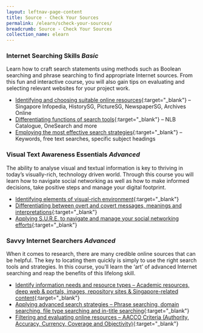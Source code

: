 ```yaml
---
layout: leftnav-page-content
title: Source - Check Your Sources
permalink: /elearn/scheck-your-sources/
breadcrumb: Source - Check Your Sources
collection_name: elearn
---
```


### **Internet Searching Skills** *Basic*

Learn how to craft search statements using methods such as Boolean searching and phrase searching to find appropriate Internet sources. From this fun and interactive course, you will also gain tips on evaluating and selecting relevant websites for your project work.

* [Identifying and choosing suitable online resources](http://www.nlb.gov.sg/sure/coursewares/ISS/mod1/index.html){:target="_blank"} – Singapore Infopedia, HistorySG, PictureSG, NewspaperSG, Archives Online
* [Differentiating functions of search tools](http://www.nlb.gov.sg/sure/coursewares/ISS/mod2/index.html){:target="_blank"} – NLB Catalogue, OneSearch and more
* [Employing the most effective search strategies](http://www.nlb.gov.sg/sure/coursewares/ISS/mod3/index.html){:target="_blank"} – Keywords, free text searches, specific subject headings


### **Visual Text Awareness Essentials** *Advanced*

The ability to analyse visual and textual information is key to thriving in today’s visually-rich, technology driven world. Through this course you will learn how to navigate social networking as well as how to make informed decisions, take positive steps and manage your digital footprint.

* [Identifying elements of visual-rich environment](http://www.nlb.gov.sg/sure/coursewares/VTAWE_topic1/index.html){:target="_blank"} 
* [Differentiating between overt and covert messages, meanings and interpretations](http://www.nlb.gov.sg/sure/coursewares/VTAWE_topic2/index.html){:target="_blank"} 
* [Applying S.U.R.E. to navigate and manage your social networking efforts](http://www.nlb.gov.sg/sure/coursewares/VTAWE_topic3/index.html){:target="_blank"} 


### **Savvy Internet Searchers** *Advanced*

When it comes to research, there are many credible online sources that can be helpful. The key to locating them quickly is simply to use the right search tools and strategies. In this course, you’ll learn the ‘art’ of advanced Internet searching and reap the benefits of this lifelong skill.

* [Identify information needs and resource types – Academic resources, deep web & portals, images, repository sites & Singapore-related content](http://www.nlb.gov.sg/sure/coursewares/SIS/mod1/index.html){:target="_blank"} 
* [Applying advanced search strategies – Phrase searching, domain searching, file type searching and in-title searching](http://www.nlb.gov.sg/sure/coursewares/SIS/mod2/index.html){:target="_blank"} 
* [Filtering and evaluating online resources – AACCO Criteria (Authority, Accuracy, Currency, Coverage and Objectivity)](http://www.nlb.gov.sg/sure/coursewares/SIS/mod3/index.html){:target="_blank"} 